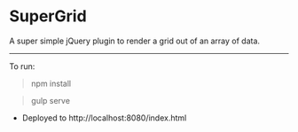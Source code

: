 # SuperGrid
A super simple jQuery plugin to render a grid out of an array of data.
***************

To run:
> npm install

> gulp serve

- Deployed to http://localhost:8080/index.html
